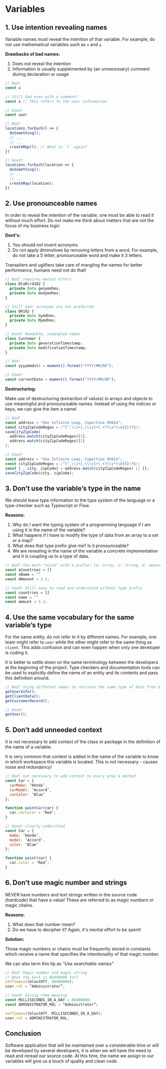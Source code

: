 # Variables

## 1. Use intention revealing names

Variable names must reveal the intention of that variable. For example, do not use mathematical variables such as `x` and `y`.

**Drawbacks of bad names:**

1. Does not reveal the intention
2. Information is usually supplemented by (an unnecessary) comment during declaration or usage

```javascript
// Bad!
const x

// Still bad even with a comment!
const x // This refers to the user information

// Good!
const user
```

```javascript
// Bad!
locations.forEach(l => {
  doSomething();
  // ...
  // ...
  createMap(l); // What is `l` again?
})

// Good!
locations.forEach(location => {
  doSomething();
  // ...
  // ...
  createMap(location);
})
```

## 2. Use pronounceable names

In order to reveal the intention of the variable, one must be able to read it without much effort. Do not make me think about matters that are not the focus of my business logic

**Dont's:**

1. You should not invent acronyms
2. Do not apply diminutives by removing letters from a word. For example, do not take a 5 letter, pronounceable word and make it 3 letters.

Transpilers and uglifiers take care of mangling the names for better performance, humans need not do that!

```javascript
// Bad! requires mental effort
class DtaRcrd102 {
  private Date genymdhms;
  private Date modymdhms;
}

// Still bad! acronyms are not preferred
class DR102 {
  private Date Gymdhms;
  private Date Mymdhms;
}

// Good! Readable, unmangled names
class Customer {
  private Date generationTimestamp;
  private Date modificationTimestamp;
}
```

```javascript
// Bad!
const yyyymmdstr = moment().format("YYYY/MM/DD");

// Good!
const currentDate = moment().format("YYYY/MM/DD");
```

**Destructuring:**

Make use of destructuring (extraction of values) in arrays and objects to use meaningful and pronounceable names. Instead of using the indices or keys, we can give the item a name!

```javascript
// Bad!
const address = "One Infinite Loop, Cupertino 95014";
const cityZipCodeRegex = /^[^,\\]+[,\\\s]+(.+?)\s*(\d{5})?$/;
saveCityZipCode(
  address.match(cityZipCodeRegex)[1],
  address.match(cityZipCodeRegex)[2]
);
```

```javascript
// Good!
const address = "One Infinite Loop, Cupertino 95014";
const cityZipCodeRegex = /^[^,\\]+[,\\\s]+(.+?)\s*(\d{5})?$/;
const [_, city, zipCode] = address.match(cityZipCodeRegex) || [];
saveCityZipCode(city, zipCode);
```

## 3. Don’t use the variable’s type in the name

We should leave type information to the type system of the language or a type-checker such as Typescript or Flow.

**Reasons:**

1. Why do I want the typing system of a programming language if I am using it in the name of the variable?
2. What happens if I have to modify the type of data from an array to a set or a map?
3. What does that type prefix give me? Is it pronounceable?
4. We are revealing in the name of the variable a concrete implementation and it is coupling us to a type of data.

```javascript
// Bad! Too much "noise" with a prefix! (a: array, s: string, d: amount)
const aCountries = [] 
const sName = ‘’
const dAmount = 3.2;

// Good! Still easy to read and understand without type prefix
const countries = [] 
const name = ‘’
const amount = 3.2;
```

## 4. Use the same vocabulary for the same variable’s type

For the same entity, do not refer to it by different names. For example, one team might refer to `user` while the other might refer to the same thing as `client`. This adds confusion and can even happen when only one developer is coding it.

It is better to settle down on the same terminology between the developers at the beginning of the project. Type checkers and documentation tools can be used to explicitly define the name of an entity and its contents and pass this definition around.

```javascript
// Bad! Using different names to retrieve the same type of data from different places
getUserInfo();
getClientData();
getCustomerRecord();

// Good!
getUser();
```

## 5. Don’t add unneeded context

It is not necessary to add context of the class or package in the definition of the name of a variable.

It is very common that context is added in the name of the variable to know in which workspace this variable is located. This is not necessary - causes noise and redundancy!

```javascript
// Bad! not necessary to add context to every prop & method
const Car = {
  carMake: ‘Honda’,
  carModel: ‘Accord’,
  carColor: ‘Blue’
};

function paintCar(car) {
  car.carColor = ‘Red’;
}

// Good! clearly understood
const Car = {
  make: ‘Honda’,
  model: ‘Accord’,
  color: ‘Blue’
};

function paint(car) {
  car.color = ‘Red’;
}
```

## 6. Don’t use magic number and strings

NEVER have numbers and text strings written in the source code (*hardcode*) that have a value! These are referred to as magic numbers or magic chains.

**Reasons:**

1. What does that number mean?
2. Do we have to decipher it? Again, it's mental effort to be spent!

**Solution:**

Those magic numbers or chains must be frequently stored in constants which receive a name that specifies the intentionality of that magic number.

We can also term this tip as _"Use searchable names"_

```javascript
// Bad! Magic number and magic string
// What the heck is 86400000 for?
setTimeout(blastOff, 86400000);
user.rol = “Administrator”;

// Good! Giving them meaning
const MILLISECONDS_IN_A_DAY = 86400000;
const ADMINISTRATOR_ROL = “Administrator”;

setTimeout(blastOff, MILLISECONDS_IN_A_DAY);
user.rol = ADMINISTRATOR_ROL;
```

## Conclusion

Software application that will be maintained over a considerable time or will be developed by several developers, it is when we will have the need to read and reread our source code. At this time, the name we assign to our variables will give us a touch of quality and clean code.